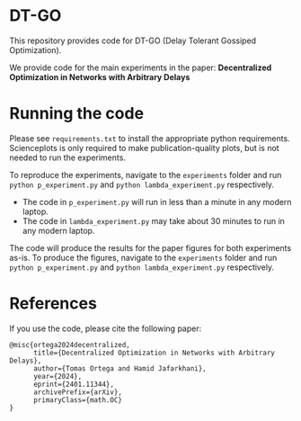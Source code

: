 # DT-GO
This repository provides code for DT-GO (Delay Tolerant Gossiped Optimization).

We provide code for the main experiments in the paper: **Decentralized Optimization in Networks with
Arbitrary Delays**

# Running the code
Please see `requirements.txt` to install the appropriate python requirements. Scienceplots is only required to make publication-quality plots, but is not needed to run the experiments.

To reproduce the experiments, navigate to the `experiments` folder and run `python p_experiment.py` and `python lambda_experiment.py` respectively.

* The code in `p_experiment.py` will run in less than a minute in any modern laptop. 
* The code in `lambda_experiment.py` may take about 30 minutes to run in any modern laptop.

The code will produce the results for the paper figures for both experiments as-is.
To produce the figures, navigate to the `experiments` folder and run `python p_experiment.py` and `python lambda_experiment.py` respectively.

# References

If you use the code, please cite the following paper:

```
@misc{ortega2024decentralized,
      title={Decentralized Optimization in Networks with Arbitrary Delays}, 
      author={Tomas Ortega and Hamid Jafarkhani},
      year={2024},
      eprint={2401.11344},
      archivePrefix={arXiv},
      primaryClass={math.OC}
}
```


